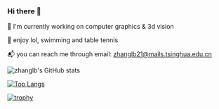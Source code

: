 ### Hi there 👋
🚀 I'm currently working on computer graphics & 3d vision 

🏓 enjoy lol, swimming and table tennis

📬 you can reach me through email: zhanglb21@mails.tsinghua.edu.cn

![zhanglb's GitHub stats](https://github-readme-stats.vercel.app/api?username=zhanglbthu&show_icons=true&theme=radical)

[![Top Langs](https://github-readme-stats.vercel.app/api/top-langs/?username=zhanglbthu&layout=compact)](https://github.com/anuraghazra/github-readme-stats)  

[![trophy](https://github-profile-trophy.vercel.app/?username=zhanglbthu&theme=onedark)](https://github.com/ryo-ma/github-profile-trophy)  
